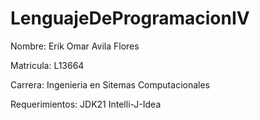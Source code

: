 # LenguajeDeProgramacionIV
Nombre: Erik Omar Avila Flores

Matricula: L13664

Carrera: Ingenieria en Sitemas Computacionales

Requerimientos: JDK21 Intelli-J-Idea
